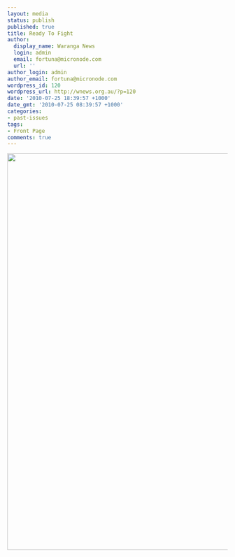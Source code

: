 ```yaml
---
layout: media
status: publish
published: true
title: Ready To Fight
author:
  display_name: Waranga News
  login: admin
  email: fortuna@micronode.com
  url: ''
author_login: admin
author_email: fortuna@micronode.com
wordpress_id: 120
wordpress_url: http://wnews.org.au/?p=120
date: '2010-07-25 18:39:57 +1000'
date_gmt: '2010-07-25 08:39:57 +1000'
categories:
- past-issues
tags:
- Front Page
comments: true
---
```


<a href="{{ site.url }}/images/2010/07/8-July-2010.jpg"><img class="alignnone size-full wp-image-111" title="8 July 2010" src="{{ site.url }}/images/2010/07/8-July-2010.jpg" alt="" width="624" height="907" /></a>
